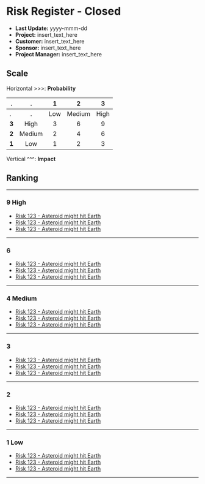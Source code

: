 # Risk Register - Closed

- **Last Update:** yyyy-mmm-dd
- **Project:** insert_text_here
- **Customer:** insert_text_here
- **Sponsor:** insert_text_here
- **Project Manager:** insert_text_here

## Scale

Horizontal >>>: **Probability**

.     |   .    | **1** | **2**  | **3**
----- | :----: | :---: | :----: | :---:
.     |   .    |  Low  | Medium | High
**3** |  High  |   3   |   6    |   9
**2** | Medium |   2   |   4    |   6
**1** |  Low   |   1   |   2    |   3

Vertical ^^^: **Impact**

## Ranking

--------------------------------------------------------------------------------

### 9 High

- [Risk 123 - Asteroid might hit Earth](http://www.google.com)
- [Risk 123 - Asteroid might hit Earth](http://www.google.com)
- [Risk 123 - Asteroid might hit Earth](http://www.google.com)

--------------------------------------------------------------------------------

### 6

- [Risk 123 - Asteroid might hit Earth](http://www.google.com)
- [Risk 123 - Asteroid might hit Earth](http://www.google.com)
- [Risk 123 - Asteroid might hit Earth](http://www.google.com)

--------------------------------------------------------------------------------

### 4 Medium

- [Risk 123 - Asteroid might hit Earth](http://www.google.com)
- [Risk 123 - Asteroid might hit Earth](http://www.google.com)
- [Risk 123 - Asteroid might hit Earth](http://www.google.com)

--------------------------------------------------------------------------------

### 3

- [Risk 123 - Asteroid might hit Earth](http://www.google.com)
- [Risk 123 - Asteroid might hit Earth](http://www.google.com)
- [Risk 123 - Asteroid might hit Earth](http://www.google.com)

--------------------------------------------------------------------------------

### 2

- [Risk 123 - Asteroid might hit Earth](http://www.google.com)
- [Risk 123 - Asteroid might hit Earth](http://www.google.com)
- [Risk 123 - Asteroid might hit Earth](http://www.google.com)

--------------------------------------------------------------------------------

### 1 Low

- [Risk 123 - Asteroid might hit Earth](http://www.google.com)
- [Risk 123 - Asteroid might hit Earth](http://www.google.com)
- [Risk 123 - Asteroid might hit Earth](http://www.google.com)

--------------------------------------------------------------------------------
